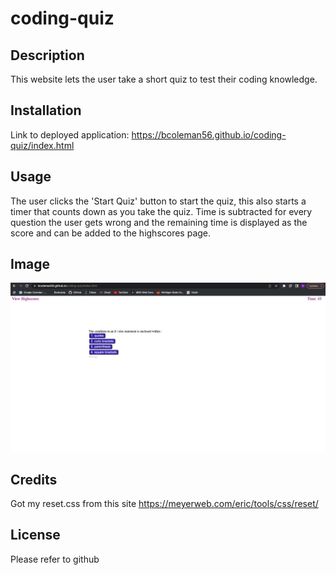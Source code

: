 # coding-quiz

## Description
This website lets the user take a short quiz to test their coding knowledge.

## Installation
Link to deployed application: https://bcoleman56.github.io/coding-quiz/index.html

## Usage
The user clicks the 'Start Quiz' button to start the quiz, this also starts a timer that counts down as you take the quiz. Time is subtracted for every question the user gets wrong and the remaining time is displayed as the score and can be added to the highscores page.

## Image
![Image of deployed website](/coding-quiz-image.png?raw=true "Image of Deployed Website")


## Credits
Got my reset.css from this site https://meyerweb.com/eric/tools/css/reset/

## License
Please refer to github

